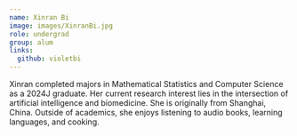 ```yaml
---
name: Xinran Bi
image: images/XinranBi.jpg
role: undergrad
group: alum
links:
  github: violetbi
---
```


Xinran completed majors in Mathematical Statistics and Computer Science as a 2024J graduate. Her current research interest lies in the intersection of artificial intelligence and biomedicine. She is originally from Shanghai, China. Outside of academics, she enjoys listening to audio books, learning languages, and cooking.
